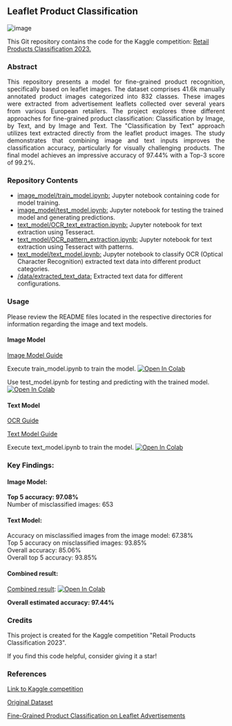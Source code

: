 ## Leaflet Product Classification

![image](https://github.com/ricocf/Leaflet-Product-Classification/assets/67761683/3bed7e35-0b8d-4598-9d9e-c09297708219)

This Git repository contains the code for the Kaggle competition: [Retail Products Classification 2023.](https://www.kaggle.com/competitions/retail-products-classification-2023)

### Abstract
<p align="justify"> This repository presents a model for fine-grained product recognition, specifically based on leaflet images. The dataset comprises 41.6k manually annotated product images categorized into 832 classes. These images were extracted from advertisement leaflets collected over several years from various European retailers. The project explores three different approaches for fine-grained product classification: Classification by Image, by Text, and by Image and Text. The "Classification by Text" approach utilizes text extracted directly from the leaflet product images. The study demonstrates that combining image and text inputs improves the classification accuracy, particularly for visually challenging products. The final model achieves an impressive accuracy of 97.44% with a Top-3 score of 99.2%. </p> 

### Repository Contents
<ul>
  <li><a href="https://github.com/ricocf/Leaflet-Product-Classification/blob/main/image_model/train_model.ipynb">image_model/train_model.ipynb:</a> Jupyter notebook containing code for model training.</li>
  <li><a href="https://github.com/ricocf/Leaflet-Product-Classification/blob/main/image_model/test_model.ipynb">image_model/test_model.ipynb:</a> Jupyter notebook for testing the trained model and generating predictions.</li>
  <li><a href="https://github.com/ricocf/Leaflet-Product-Classification/blob/main/text_model/OCR_text_extraction.ipynb">text_model/OCR_text_extraction.ipynb:</a> Jupyter notebook for text extraction using Tesseract.</li>
  <li><a href="text_model/OCR_pattern_extraction.ipynb">text_model/OCR_pattern_extraction.ipynb:</a> Jupyter notebook for text extraction using Tesseract with patterns.</li>
   <li><a href="https://colab.research.google.com/github/ricocf/Leaflet-Product-Classification/blob/main/text_model/text_model.ipynb">text_model/text_model.ipynb:</a> Jupyter notebook to classify OCR (Optical Character Recognition) extracted text data into different product categories.</li>
  <li><a href="https://github.com/ricocf/Leaflet-Product-Classification/tree/main/data/extracted_text_data">/data/extracted_text_data:</a> Extracted text data for different configurations.</li>
</ul>

### Usage
Please review the README files located in the respective directories for information regarding the image and text models.

#### Image Model
[Image Model Guide](https://github.com/ricocf/Leaflet-Product-Classification/blob/main/image_model/README_image_model.md)

Execute train_model.ipynb to train the model. <a target="_blank" href="https://colab.research.google.com/github/ricocf/Leaflet-Product-Classification/blob/main/image_model/train_model.ipynb">
  <img src="https://colab.research.google.com/assets/colab-badge.svg" alt="Open In Colab"/>
</a>

Use test_model.ipynb for testing and predicting with the trained model. <a target="_blank" href="https://colab.research.google.com/github/ricocf/Leaflet-Product-Classification/blob/main/image_model/test_model.ipynb">
  <img src="https://colab.research.google.com/assets/colab-badge.svg" alt="Open In Colab"/>
</a>

#### Text Model
[OCR Guide](https://github.com/ricocf/Leaflet-Product-Classification/blob/main/text_model/README_OCR.md)

[Text Model Guide](https://github.com/ricocf/Leaflet-Product-Classification/blob/main/text_model/README_text_model.md)

Execute text_model.ipynb to train the model. <a target="_blank" href="https://colab.research.google.com/github/ricocf/Leaflet-Product-Classification/blob/main/text_model/text_model.ipynb">
  <img src="https://colab.research.google.com/assets/colab-badge.svg" alt="Open In Colab"/>
</a>

### Key Findings:

#### Image Model:
<b> Top 5 accuracy: 97.08% <br> </b>
Number of misclassified images: 653 

#### Text Model:
Accuracy on misclassified images from the image model: 67.38% <br>
Top 5 accuracy on misclassified images: 93.85% <br>
Overall accuracy: 85.06% <br>
Overall top 5 accuracy: 93.85% <br>

#### Combined result:
[Combined result](https://github.com/ricocf/Leaflet-Product-Classification/blob/main/README_combined_result.md): <a target="_blank" href="https://colab.research.google.com/github/ricocf/Leaflet-Product-Classification/blob/main/combined_result.ipynb">
  <img src="https://colab.research.google.com/assets/colab-badge.svg" alt="Open In Colab"/>
</a>

<b> Overall estimated accuracy: 97.44% </b>

### Credits
This project is created for the Kaggle competition "Retail Products Classification 2023".

If you find this code helpful, consider giving it a star!

### References
[Link to Kaggle competition](https://www.kaggle.com/competitions/retail-products-classification-2023)

[Original Dataset](https://zenodo.org/records/7869954#.ZFTN8M7P3tV)

[Fine-Grained Product Classification on Leaflet Advertisements](https://arxiv.org/abs/2305.03706)
